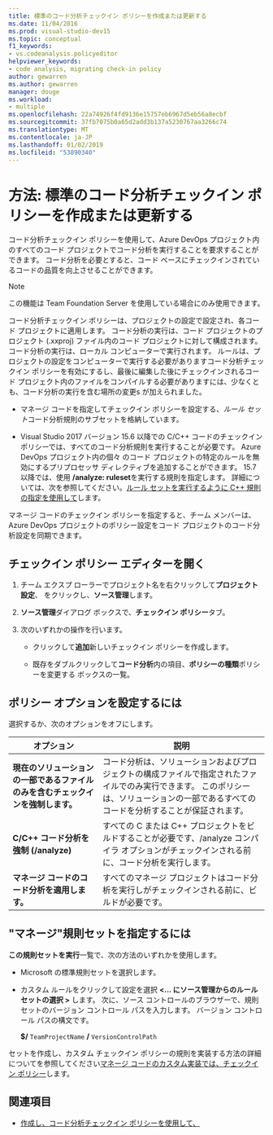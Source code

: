 ```yaml
---
title: 標準のコード分析チェックイン ポリシーを作成または更新する
ms.date: 11/04/2016
ms.prod: visual-studio-dev15
ms.topic: conceptual
f1_keywords:
- vs.codeanalysis.policyeditor
helpviewer_keywords:
- code analysis, migrating check-in policy
author: gewarren
ms.author: gewarren
manager: douge
ms.workload:
- multiple
ms.openlocfilehash: 22a74926f4fd9136e15757eb6967d5eb56a8ecbf
ms.sourcegitcommit: 37fb7075b0a65d2add3b137a5230767aa3266c74
ms.translationtype: MT
ms.contentlocale: ja-JP
ms.lasthandoff: 01/02/2019
ms.locfileid: "53890340"
---
```

# <a name="how-to-create-or-update-standard-code-analysis-check-in-policies"></a>方法: 標準のコード分析チェックイン ポリシーを作成または更新する

コード分析チェックイン ポリシーを使用して、Azure DevOps プロジェクト内のすべてのコード プロジェクトでコード分析を実行することを要求することができます。 コード分析を必要とすると、コード ベースにチェックインされているコードの品質を向上させることができます。

> [!NOTE]
> この機能は Team Foundation Server を使用している場合にのみ使用できます。

コード分析チェックイン ポリシーは、プロジェクトの設定で設定され、各コード プロジェクトに適用します。 コード分析の実行は、コード プロジェクトのプロジェクト (.xxproj) ファイル内のコード プロジェクトに対して構成されます。 コード分析の実行は、ローカル コンピューターで実行されます。 ルールは、プロジェクトの設定をコンピューターで実行する必要がありますコード分析チェックイン ポリシーを有効にするし、最後に編集した後にチェックインされるコード プロジェクト内のファイルをコンパイルする必要がありますには、少なくとも、コード分析の実行を含む場所の変更s が加えられました。

- マネージ コードを指定してチェックイン ポリシーを設定する、*ルール セット*コード分析規則のサブセットを格納しています。

- Visual Studio 2017 バージョン 15.6 以降での C/C++ コードのチェックイン ポリシーでは、すべてのコード分析規則を実行することが必要です。 Azure DevOps プロジェクト内の個々 のコード プロジェクトの特定のルールを無効にするプリプロセッサ ディレクティブを追加することができます。 15.7 以降では、使用 **/analyze: ruleset**を実行する規則を指定します。 詳細については、次を参照してください。[ルール セットを実行するように C++ 規則の指定を使用して](using-rule-sets-to-specify-the-cpp-rules-to-run.md)します。

マネージ コードのチェックイン ポリシーを指定すると、チーム メンバーは、Azure DevOps プロジェクトのポリシー設定をコード プロジェクトのコード分析設定を同期できます。

## <a name="to-open-the-check-in-policy-editor"></a>チェックイン ポリシー エディターを開く

1. チーム エクスプ ローラーでプロジェクト名を右クリックして**プロジェクト設定**、 をクリックし、**ソース管理**します。

1. **ソース管理**ダイアログ ボックスで、**チェックイン ポリシー**タブ。

1. 次のいずれかの操作を行います。

    - クリックして**追加**新しいチェックイン ポリシーを作成します。

    - 既存をダブルクリックして**コード分析**内の項目、**ポリシーの種類**ポリシーを変更する ボックスの一覧。

## <a name="to-set-policy-options"></a>ポリシー オプションを設定するには

選択するか、次のオプションをオフにします。

|オプション|説明|
|------------|-----------------|
|**現在のソリューションの一部であるファイルのみを含むチェックインを強制します。**|コード分析は、ソリューションおよびプロジェクトの構成ファイルで指定されたファイルでのみ実行できます。 このポリシーは、ソリューションの一部であるすべてのコードを分析することが保証されます。|
|**C/C++ コード分析を強制 (/analyze)**|すべての C または C++ プロジェクトをビルドすることが必要です、/analyze コンパイラ オプションがチェックインされる前に、コード分析を実行します。|
|**マネージ コードのコード分析を適用します。**|すべてのマネージ プロジェクトはコード分析を実行しがチェックインされる前に、ビルドが必要です。|

## <a name="to-specify-a-managed-rule-set"></a>"マネージ"規則セットを指定するには

**この規則セットを実行**一覧で、次の方法のいずれかを使用します。

- Microsoft の標準規則セットを選択します。

- カスタム ルールをクリックして設定を選択 **\<... にソース管理からのルール セットの選択 >** します。 次に、ソース コントロールのブラウザーで、規則セットのバージョン コントロール パスを入力します。 バージョン コントロール パスの構文です。

   **$/** `TeamProjectName` **/** `VersionControlPath`

セットを作成し、カスタム チェックイン ポリシーの規則を実装する方法の詳細についてを参照してください[マネージ コードのカスタム実装では、チェックイン ポリシー](../code-quality/implementing-custom-code-analysis-check-in-policies-for-managed-code.md)します。

## <a name="see-also"></a>関連項目

- [作成し、コード分析チェックイン ポリシーを使用して、](../code-quality/how-to-create-or-update-standard-code-analysis-check-in-policies.md)